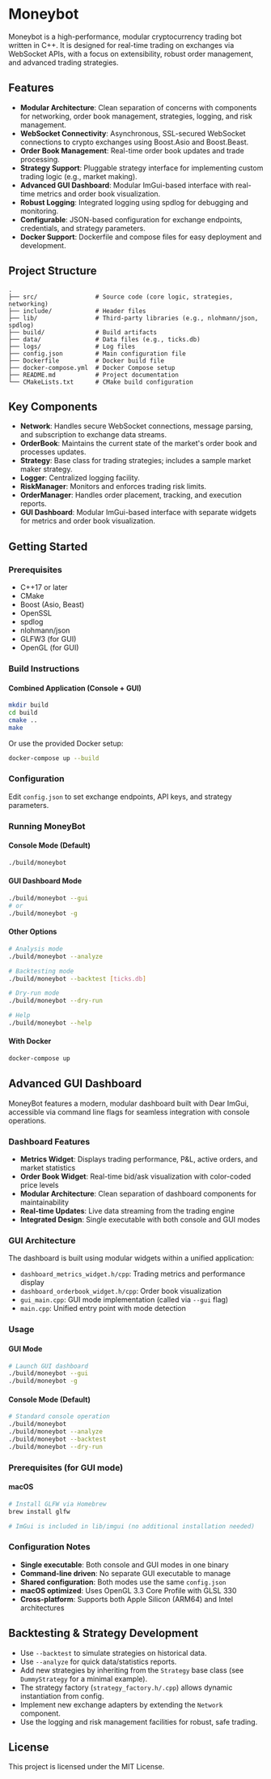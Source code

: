 # Moneybot

Moneybot is a high-performance, modular cryptocurrency trading bot written in C++. It is designed for real-time trading on exchanges via WebSocket APIs, with a focus on extensibility, robust order management, and advanced trading strategies.

## Features

- **Modular Architecture**: Clean separation of concerns with components for networking, order book management, strategies, logging, and risk management.
- **WebSocket Connectivity**: Asynchronous, SSL-secured WebSocket connections to crypto exchanges using Boost.Asio and Boost.Beast.
- **Order Book Management**: Real-time order book updates and trade processing.
- **Strategy Support**: Pluggable strategy interface for implementing custom trading logic (e.g., market making).
- **Advanced GUI Dashboard**: Modular ImGui-based interface with real-time metrics and order book visualization.
- **Robust Logging**: Integrated logging using spdlog for debugging and monitoring.
- **Configurable**: JSON-based configuration for exchange endpoints, credentials, and strategy parameters.
- **Docker Support**: Dockerfile and compose files for easy deployment and development.

## Project Structure

```
.
├── src/                # Source code (core logic, strategies, networking)
├── include/            # Header files
├── lib/                # Third-party libraries (e.g., nlohmann/json, spdlog)
├── build/              # Build artifacts
├── data/               # Data files (e.g., ticks.db)
├── logs/               # Log files
├── config.json         # Main configuration file
├── Dockerfile          # Docker build file
├── docker-compose.yml  # Docker Compose setup
├── README.md           # Project documentation
└── CMakeLists.txt      # CMake build configuration
```

## Key Components

- **Network**: Handles secure WebSocket connections, message parsing, and subscription to exchange data streams.
- **OrderBook**: Maintains the current state of the market's order book and processes updates.
- **Strategy**: Base class for trading strategies; includes a sample market maker strategy.
- **Logger**: Centralized logging facility.
- **RiskManager**: Monitors and enforces trading risk limits.
- **OrderManager**: Handles order placement, tracking, and execution reports.
- **GUI Dashboard**: Modular ImGui-based interface with separate widgets for metrics and order book visualization.

## Getting Started

### Prerequisites

- C++17 or later
- CMake
- Boost (Asio, Beast)
- OpenSSL
- spdlog
- nlohmann/json
- GLFW3 (for GUI)
- OpenGL (for GUI)

### Build Instructions

#### Combined Application (Console + GUI)
```sh
mkdir build
cd build
cmake ..
make
```

Or use the provided Docker setup:

```sh
docker-compose up --build
```

### Configuration

Edit `config.json` to set exchange endpoints, API keys, and strategy parameters.


### Running MoneyBot

#### Console Mode (Default)
```sh
./build/moneybot
```

#### GUI Dashboard Mode
```sh
./build/moneybot --gui
# or
./build/moneybot -g
```

#### Other Options
```sh
# Analysis mode
./build/moneybot --analyze

# Backtesting mode
./build/moneybot --backtest [ticks.db]

# Dry-run mode
./build/moneybot --dry-run

# Help
./build/moneybot --help
```

#### With Docker
```sh
docker-compose up
```


## Advanced GUI Dashboard

MoneyBot features a modern, modular dashboard built with Dear ImGui, accessible via command line flags for seamless integration with console operations.

### Dashboard Features

- **Metrics Widget**: Displays trading performance, P&L, active orders, and market statistics
- **Order Book Widget**: Real-time bid/ask visualization with color-coded price levels
- **Modular Architecture**: Clean separation of dashboard components for maintainability
- **Real-time Updates**: Live data streaming from the trading engine
- **Integrated Design**: Single executable with both console and GUI modes

### GUI Architecture

The dashboard is built using modular widgets within a unified application:

- `dashboard_metrics_widget.h/cpp`: Trading metrics and performance display
- `dashboard_orderbook_widget.h/cpp`: Order book visualization
- `gui_main.cpp`: GUI mode implementation (called via `--gui` flag)
- `main.cpp`: Unified entry point with mode detection

### Usage

#### GUI Mode
```sh
# Launch GUI dashboard
./build/moneybot --gui
./build/moneybot -g
```

#### Console Mode (Default)
```sh
# Standard console operation
./build/moneybot
./build/moneybot --analyze
./build/moneybot --backtest
./build/moneybot --dry-run
```

### Prerequisites (for GUI mode)

#### macOS
```sh
# Install GLFW via Homebrew
brew install glfw

# ImGui is included in lib/imgui (no additional installation needed)
```

### Configuration Notes

- **Single executable**: Both console and GUI modes in one binary
- **Command-line driven**: No separate GUI executable to manage  
- **Shared configuration**: Both modes use the same `config.json`
- **macOS optimized**: Uses OpenGL 3.3 Core Profile with GLSL 330
- **Cross-platform**: Supports both Apple Silicon (ARM64) and Intel architectures


## Backtesting & Strategy Development

- Use `--backtest` to simulate strategies on historical data.
- Use `--analyze` for quick data/statistics reports.
- Add new strategies by inheriting from the `Strategy` base class (see `DummyStrategy` for a minimal example).
- The strategy factory (`strategy_factory.h/.cpp`) allows dynamic instantiation from config.
- Implement new exchange adapters by extending the `Network` component.
- Use the logging and risk management facilities for robust, safe trading.

## License

This project is licensed under the MIT License.